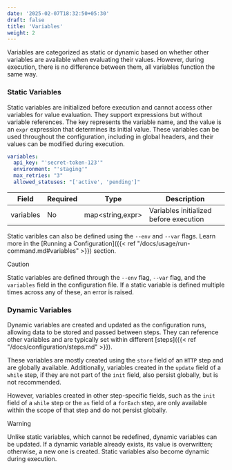 ```yaml
---
date: '2025-02-07T18:32:50+05:30'
draft: false
title: 'Variables'
weight: 2
---
```


Variables are categorized as static or dynamic based on whether other variables are available when evaluating their values. However, during execution, there is no difference between them, all variables function the same way.

### Static Variables
Static variables are initialized before execution and cannot access other variables for value evaluation. They support expressions but without variable references. The key represents the variable name, and the value is an `expr` expression that determines its initial value. These variables can be used throughout the configuration, including in global headers, and their values can be modified during execution.
```yaml
variables:
  api_key: "'secret-token-123'"
  environment: "'staging'"
  max_retries: "3"
  allowed_statuses: "['active', 'pending']"
```

| Field     | Required | Type             | Description                            |
|-----------|----------|------------------|----------------------------------------|
| variables | No       | map<string,expr> | Variables initialized before execution |

Static varibles can also be defined using the `--env` and `--var` flags. Learn more in the [Running a Configuration]({{< ref "/docs/usage/run-command.md#variables" >}}) section.

> [!CAUTION]
> Static variables are defined through the `--env` flag, `--var` flag, and the `variables` field in the configuration file. If a static variable is defined multiple times across any of these, an error is raised. 


### Dynamic Variables
Dynamic variables are created and updated as the configuration runs, allowing data to be stored and passed between steps. They can reference other variables and are typically set within different [steps]({{< ref "/docs/configuration/steps.md" >}}).

These variables are mostly created using the `store` field of an `HTTP` step and are globally available. Additionally, variables created in the `update` field of a `while` step, if they are not part of the `init` field, also persist globally, but is not recommended.

However, variables created in other step-specific fields, such as the `init` field of a `while` step or the `as` field of a `forEach` step, are only available within the scope of that step and do not persist globally.

> [!WARNING]
> Unlike static variables, which cannot be redefined, dynamic variables can be updated. If a dynamic variable already exists, its value is overwritten; otherwise, a new one is created. Static variables also become dynamic during execution.
